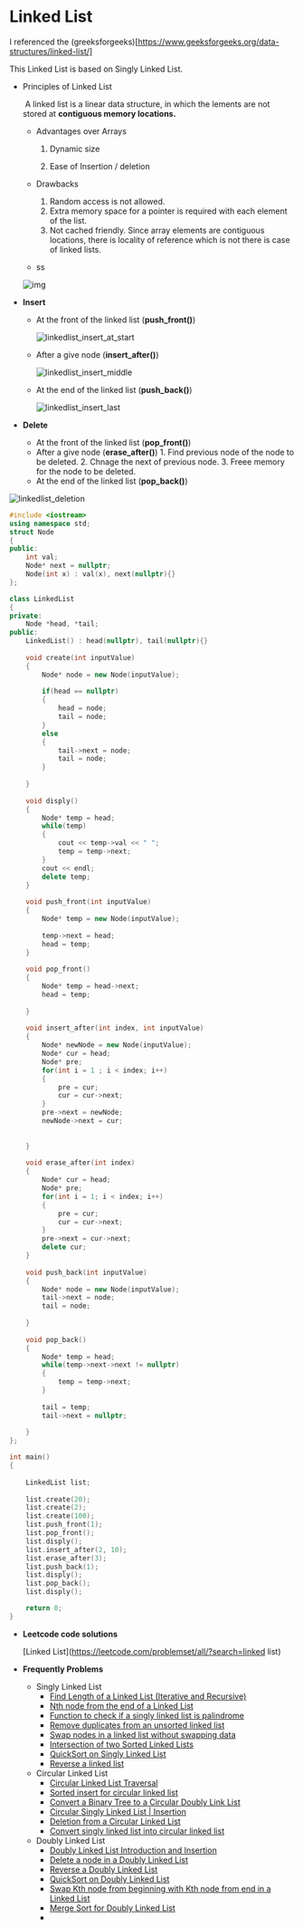 # Linked List

I referenced the (greeksforgeeks)[https://www.geeksforgeeks.org/data-structures/linked-list/]

This Linked List is based on Singly Linked List.



* Principles of Linked List

  ​	A linked list is a linear data structure, in which the lements are not stored at **contiguous memory locations.**

  - Advantages over Arrays

    1. Dynamic size

    2. Ease of Insertion / deletion

  - Drawbacks

    1. Random access is not allowed.
    2. Extra memory space for a pointer is required with each element of the list.
    3. Not cached friendly. Since array elements are contiguous locations, there is locality of reference which is not there is case of linked lists.

  - ss

    

  ![img](https://media.geeksforgeeks.org/wp-content/cdn-uploads/gq/2013/03/Linkedlist.png)



* **Insert**

  * At the front of the linked list (**push_front()**)

    ![linkedlist_insert_at_start](https://media.geeksforgeeks.org/wp-content/cdn-uploads/gq/2013/03/Linkedlist_insert_at_start.png)

  * After a give node (**insert_after()**)

    ![linkedlist_insert_middle](https://media.geeksforgeeks.org/wp-content/cdn-uploads/gq/2013/03/Linkedlist_insert_middle.png)

  * At the end of the linked list (**push_back()**)

    ![linkedlist_insert_last](https://media.geeksforgeeks.org/wp-content/cdn-uploads/gq/2013/03/Linkedlist_insert_last.png)

* **Delete**

  * At the front of the linked list (**pop_front()**)
  * After a give node (**erase_after()**)
    	1. Find previous node of the node to be deleted.
     	2. Chnage the next of previous node.
     	3. Freee memory for the node to be deleted.
  * At the end of the linked list (**pop_back()**)

![linkedlist_deletion](https://media.geeksforgeeks.org/wp-content/cdn-uploads/gq/2014/05/Linkedlist_deletion.png)

```c++
#include <iostream>
using namespace std;
struct Node
{
public:
    int val;
    Node* next = nullptr;
    Node(int x) : val(x), next(nullptr){}
};

class LinkedList
{
private:
    Node *head, *tail;
public:
    LinkedList() : head(nullptr), tail(nullptr){}
    
    void create(int inputValue)
    {
        Node* node = new Node(inputValue);
        
        if(head == nullptr)
        {
            head = node;
            tail = node;
        }
        else
        {
            tail->next = node;
            tail = node;
        }
        
    }
    
    void disply()
    {
        Node* temp = head;
        while(temp)
        {
            cout << temp->val << " ";
            temp = temp->next;
        }
        cout << endl;
        delete temp;
    }
    
    void push_front(int inputValue)
    {
        Node* temp = new Node(inputValue);
        
        temp->next = head;
        head = temp;
    }
    
    void pop_front()
    {
        Node* temp = head->next;
        head = temp;
        
    }
    
    void insert_after(int index, int inputValue)
    {
        Node* newNode = new Node(inputValue);
        Node* cur = head;
        Node* pre;
        for(int i = 1 ; i < index; i++)
        {
            pre = cur;
            cur = cur->next;
        }
        pre->next = newNode;
        newNode->next = cur;
        
        
    }
    
    void erase_after(int index)
    {
        Node* cur = head;
        Node* pre;
        for(int i = 1; i < index; i++)
        {
            pre = cur;
            cur = cur->next;
        }
        pre->next = cur->next;
        delete cur;
    }
    
    void push_back(int inputValue)
    {
        Node* node = new Node(inputValue);
        tail->next = node;
        tail = node;
        
    }
    
    void pop_back()
    {
        Node* temp = head;
        while(temp->next->next != nullptr)
        {
            temp = temp->next;
        }
        
        tail = temp;
        tail->next = nullptr;
 
    }
};

int main()
{
    
    LinkedList list;
    
    list.create(20);
    list.create(2);
    list.create(100);
    list.push_front(1);
    list.pop_front();
    list.disply();
    list.insert_after(2, 10);
    list.erase_after(3);
    list.push_back(1);
    list.disply();
    list.pop_back();
    list.disply();

    return 0;
}
```



* **Leetcode code solutions**

  [Linked List](https://leetcode.com/problemset/all/?search=linked list)



* **Frequently Problems**
  * Singly Linked List
    * [Find Length of a Linked List (Iterative and Recursive)](http://geeksquiz.com/find-length-of-a-linked-list-iterative-and-recursive/)
    * [Nth node from the end of a Linked List](https://www.geeksforgeeks.org/nth-node-from-the-end-of-a-linked-list/)
    * [Function to check if a singly linked list is palindrome](https://www.geeksforgeeks.org/function-to-check-if-a-singly-linked-list-is-palindrome/)
    * [Remove duplicates from an unsorted linked list](https://www.geeksforgeeks.org/remove-duplicates-from-an-unsorted-linked-list/)
    * [Swap nodes in a linked list without swapping data](https://www.geeksforgeeks.org/swap-nodes-in-a-linked-list-without-swapping-data/)
    * [Intersection of two Sorted Linked Lists](https://www.geeksforgeeks.org/intersection-of-two-sorted-linked-lists/)
    * [QuickSort on Singly Linked List](https://www.geeksforgeeks.org/quicksort-on-singly-linked-list/)
    * [Reverse a linked list](https://www.geeksforgeeks.org/write-a-function-to-reverse-the-nodes-of-a-linked-list/)
  * Circular Linked List
    * [Circular Linked List Traversal](http://geeksquiz.com/circular-linked-list-set-2-traversal/)
    * [Sorted insert for circular linked list](https://www.geeksforgeeks.org/sorted-insert-for-circular-linked-list/)
    * [Convert a Binary Tree to a Circular Doubly Link List](https://www.geeksforgeeks.org/convert-a-binary-tree-to-a-circular-doubly-link-list/)
    * [Circular Singly Linked List | Insertion](https://www.geeksforgeeks.org/circular-singly-linked-list-insertion/)
    * [Deletion from a Circular Linked List](https://www.geeksforgeeks.org/deletion-circular-linked-list/)
    * [Convert singly linked list into circular linked list](https://www.geeksforgeeks.org/convert-singly-linked-list-circular-linked-list/)
  * Doubly Linked List
    * [Doubly Linked List Introduction and Insertion](http://geeksquiz.com/doubly-linked-list/)
    * [Delete a node in a Doubly Linked List](https://www.geeksforgeeks.org/delete-a-node-in-a-doubly-linked-list/)
    * [Reverse a Doubly Linked List](https://www.geeksforgeeks.org/reverse-a-doubly-linked-list/)
    * [QuickSort on Doubly Linked List](https://www.geeksforgeeks.org/quicksort-for-linked-list/)
    * [Swap Kth node from beginning with Kth node from end in a Linked List](https://www.geeksforgeeks.org/swap-kth-node-from-beginning-with-kth-node-from-end-in-a-linked-list/)
    * [Merge Sort for Doubly Linked List](https://www.geeksforgeeks.org/merge-sort-for-doubly-linked-list/)
    * 